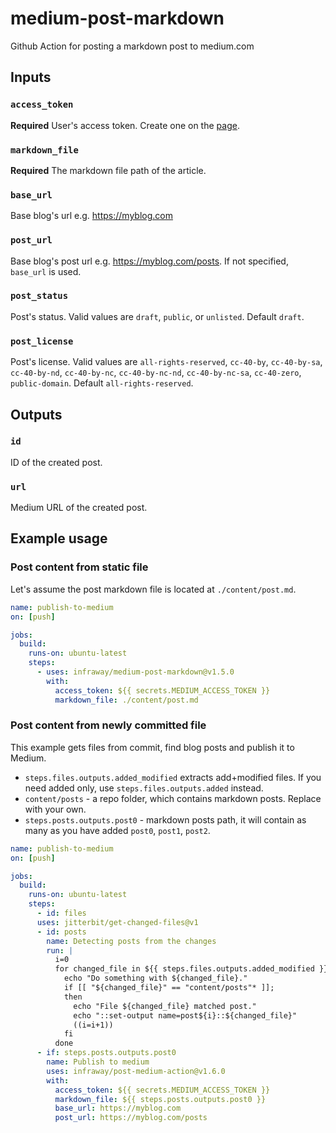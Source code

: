 # medium-post-markdown
Github Action for posting a markdown post to medium.com

## Inputs

### `access_token`

**Required** User's access token. Create one on the [page](https://medium.com/me/settings).

### `markdown_file`

**Required** The markdown file path of the article.

### `base_url`

Base blog's url e.g. https://myblog.com

### `post_url`

Base blog's post url e.g. https://myblog.com/posts. If not specified, `base_url` is used. 

### `post_status`

Post's status. Valid values are `draft`, `public`, or `unlisted`. Default `draft`. 

### `post_license`

Post's license. Valid values are `all-rights-reserved`, `cc-40-by`, `cc-40-by-sa`, `cc-40-by-nd`, `cc-40-by-nc`, `cc-40-by-nc-nd`, `cc-40-by-nc-sa`, `cc-40-zero`, `public-domain`. Default `all-rights-reserved`.

## Outputs

### `id`

ID of the created post.

### `url`

Medium URL of the created post.

## Example usage

### Post content from static file

Let's assume the post markdown file is located at `./content/post.md`.
```yaml
name: publish-to-medium
on: [push]

jobs:
  build:
    runs-on: ubuntu-latest
    steps:
      - uses: infraway/medium-post-markdown@v1.5.0
        with:
          access_token: ${{ secrets.MEDIUM_ACCESS_TOKEN }}
          markdown_file: ./content/post.md
```

### Post content from newly committed file

This example gets files from commit, find blog posts and publish it to Medium.

- `steps.files.outputs.added_modified` extracts add+modified files. If you need added only, use `steps.files.outputs.added` instead.
- `content/posts` - a repo folder, which contains markdown posts. Replace with your own. 
- `steps.posts.outputs.post0` - markdown posts path, it will contain as many as you have added `post0`, `post1`, `post2`. 

```yaml
name: publish-to-medium
on: [push]

jobs:
  build:
    runs-on: ubuntu-latest
    steps:
      - id: files
      uses: jitterbit/get-changed-files@v1
      - id: posts
        name: Detecting posts from the changes
        run: |
          i=0
          for changed_file in ${{ steps.files.outputs.added_modified }}; do
            echo "Do something with ${changed_file}."
            if [[ "${changed_file}" == "content/posts"* ]];
            then
              echo "File ${changed_file} matched post."
              echo "::set-output name=post${i}::${changed_file}"
              ((i=i+1))
            fi
          done
      - if: steps.posts.outputs.post0
        name: Publish to medium
        uses: infraway/post-medium-action@v1.6.0
        with:
          access_token: ${{ secrets.MEDIUM_ACCESS_TOKEN }}
          markdown_file: ${{ steps.posts.outputs.post0 }}
          base_url: https://myblog.com
          post_url: https://myblog.com/posts
```
